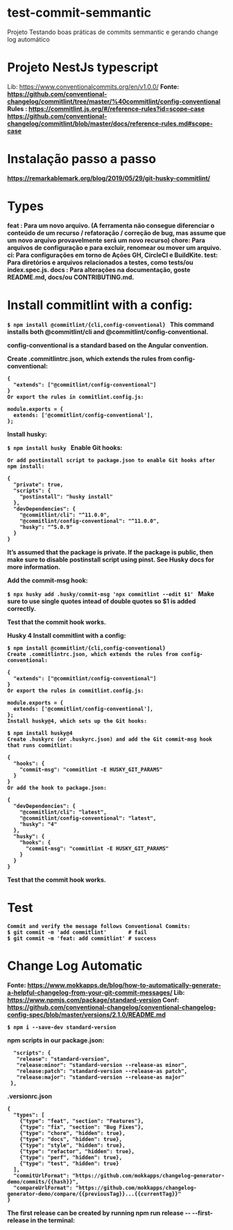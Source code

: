 # test-commit-semmantic
Projeto Testando boas práticas de commits semmantic e gerando change log automático



# Projeto NestJs typescript

Lib: https://www.conventionalcommits.org/en/v1.0.0/ <b>
Fonte: https://github.com/conventional-changelog/commitlint/tree/master/%40commitlint/config-conventional <b>
Rules : https://commitlint.js.org/#/reference-rules?id=scope-case <b>
https://github.com/conventional-changelog/commitlint/blob/master/docs/reference-rules.md#scope-case <b>


# Instalação passo a passo 
https://remarkablemark.org/blog/2019/05/29/git-husky-commitlint/

# Types

feat : Para um novo arquivo. (A ferramenta não consegue diferenciar o conteúdo de um recurso / refatoração / correção de bug, mas assume que um novo arquivo provavelmente será um novo recurso) <b>
chore:  Para arquivos de configuração e para excluir, renomear ou mover um arquivo. <b>
ci: 	Para configurações em torno de Ações GH, CircleCI e BuildKite. <b>
test: Para diretórios e arquivos relacionados a testes, como tests/ou index.spec.js. <b>
docs : Para alterações na documentação, goste README.md, docs/ou CONTRIBUTING.md. <b>


# Install commitlint with a config:


```$ npm install @commitlint/{cli,config-conventional} ``` <b>
This command installs both @commitlint/cli and @commitlint/config-conventional.

<b><b><b>
config-conventional is a standard based on the Angular convention.

Create .commitlintrc.json, which extends the rules from config-conventional:
```
{
  "extends": ["@commitlint/config-conventional"]
}
Or export the rules in commitlint.config.js:

module.exports = {
  extends: ['@commitlint/config-conventional'],
};

```
Install husky:

```$ npm install husky ```
Enable Git hooks:

```$ npx husky install
Or add postinstall script to package.json to enable Git hooks after npm install:

{
  "private": true,
  "scripts": {
    "postinstall": "husky install"
  },
  "devDependencies": {
    "@commitlint/cli": "^11.0.0",
    "@commitlint/config-conventional": "^11.0.0",
    "husky": "^5.0.9"
  }
}
```
It’s assumed that the package is private. If the package is public, then make sure to disable postinstall script using pinst. See Husky docs for more information.

Add the commit-msg hook:

```$ npx husky add .husky/commit-msg 'npx commitlint --edit $1' ```
Make sure to use single quotes intead of double quotes so $1 is added correctly.

Test that the commit hook works.

Husky 4
Install commitlint with a config:

```
$ npm install @commitlint/{cli,config-conventional}
Create .commitlintrc.json, which extends the rules from config-conventional:

{
  "extends": ["@commitlint/config-conventional"]
}
Or export the rules in commitlint.config.js:

module.exports = {
  extends: ['@commitlint/config-conventional'],
};
Install husky@4, which sets up the Git hooks:

$ npm install husky@4
Create .huskyrc (or .huskyrc.json) and add the Git commit-msg hook that runs commitlint:

{
  "hooks": {
    "commit-msg": "commitlint -E HUSKY_GIT_PARAMS"
  }
}
Or add the hook to package.json:

{
  "devDependencies": {
    "@commitlint/cli": "latest",
    "@commitlint/config-conventional": "latest",
    "husky": "4"
  },
  "husky": {
    "hooks": {
      "commit-msg": "commitlint -E HUSKY_GIT_PARAMS"
    }
  }
}
```
Test that the commit hook works.

# Test
```
Commit and verify the message follows Conventional Commits:
$ git commit -m 'add commitlint'       # fail
$ git commit -m 'feat: add commitlint' # success

```

# Change Log Automatic

Fonte:  https://www.mokkapps.de/blog/how-to-automatically-generate-a-helpful-changelog-from-your-git-commit-messages/
Lib: https://www.npmjs.com/package/standard-version 
Conf: https://github.com/conventional-changelog/conventional-changelog-config-spec/blob/master/versions/2.1.0/README.md


```
$ npm i --save-dev standard-version

```
 npm scripts in our package.json:
 ```
   "scripts": {
    "release": "standard-version",
    "release:minor": "standard-version --release-as minor",
    "release:patch": "standard-version --release-as patch",
    "release:major": "standard-version --release-as major"
  },
  ```

  .versionrc.json<br>

  ```
{
    "types": [
      {"type": "feat", "section": "Features"},
      {"type": "fix", "section": "Bug Fixes"},
      {"type": "chore", "hidden": true},
      {"type": "docs", "hidden": true},
      {"type": "style", "hidden": true},
      {"type": "refactor", "hidden": true},
      {"type": "perf", "hidden": true},
      {"type": "test", "hidden": true}
    ],
    "commitUrlFormat": "https://github.com/mokkapps/changelog-generator-demo/commits/{{hash}}",
    "compareUrlFormat": "https://github.com/mokkapps/changelog-generator-demo/compare/{{previousTag}}...{{currentTag}}"
  }
  ```

  The first release can be created by running npm run release -- --first-release in the terminal:
